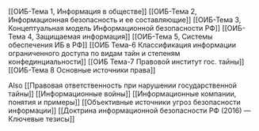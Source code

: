 [[ОИБ-Тема 1, Информация в обществе]]
[[ОИБ-Тема 2, Информационная безопасность и ее составляющие]]
[[ОИБ-Тема 3, Концептуальная модель Информационной безопасности РФ]]
[[ОИБ-Тема 4, Защищаемая информация]]
[[ОИБ-Тема 5, Системы обеспечения ИБ в РФ]]
[[ОИБ Тема-6 Классификация информации ограниченного доступа по видам тайн и степеням конфединциальности]]
[[ОИБ Тема-7 Правовой институт гос. тайны]]
[[ОИБ-Тема 8 Основные источники права]]


Also
[[Правовая ответственность при нарушении государственной тайны]]
[[Информационные войны]]
[[Информационные компании, понятия и примеры]]
[[Объективные источники угроз безопасности информации]]
[[Доктрина информационной безопасности РФ (2016) — Ключевые тезисы]]
